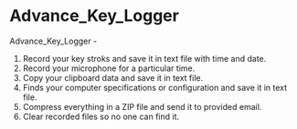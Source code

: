# Advance_Key_Logger
Advance_Key_Logger -  

1. Record your key stroks and save it in text file with time and date.
2. Record your microphone for a particular time.
3. Copy your clipboard data and save it in text file.
4. Finds your computer specifications or configuration and save it in text file.
5. Compress everything in a ZIP file and send it to provided email.
6. Clear recorded files so no one can find it.
